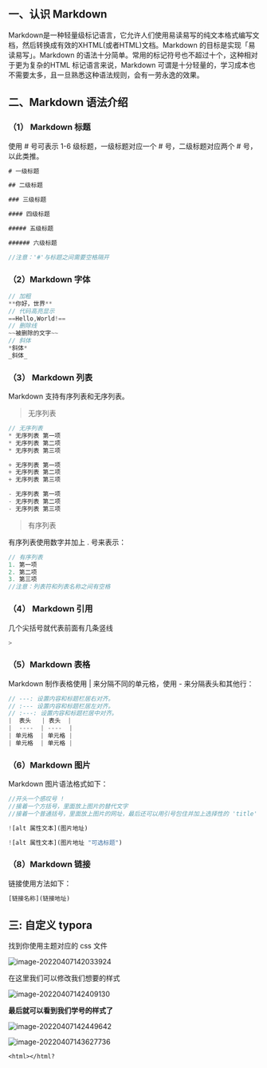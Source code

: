## 一、认识 Markdown
Markdown是一种轻量级标记语言，它允许人们使用易读易写的纯文本格式编写文档，然后转换成有效的XHTML(或者HTML)文档。Markdown 的目标是实现「易读易写」。Markdown 的语法十分简单。常用的标记符号也不超过十个，这种相对于更为复杂的HTML 标记语言来说，Markdown 可谓是十分轻量的，学习成本也不需要太多，且一旦熟悉这种语法规则，会有一劳永逸的效果。

## 二、Markdown 语法介绍

### （1） Markdown 标题

使用 # 号可表示 1-6 级标题，一级标题对应一个 # 号，二级标题对应两个 # 号，以此类推。

```js
# 一级标题

## 二级标题

### 三级标题

#### 四级标题

##### 五级标题

###### 六级标题

//注意：'#'与标题之间需要空格隔开
```

### （2）Markdown 字体

```js
// 加粗
**你好，世界**
// 代码高亮显示
==Hello,World!==
// 删除线
~~被删除的文字~~
// 斜体
*斜体*
_斜体_
```

### （3） Markdown 列表

Markdown 支持有序列表和无序列表。

> 无序列表

```js
// 无序列表
* 无序列表 第一项
* 无序列表 第二项
* 无序列表 第三项

+ 无序列表 第一项
+ 无序列表 第二项
+ 无序列表 第三项

- 无序列表 第一项
- 无序列表 第二项
- 无序列表 第三项
```

> 有序列表

有序列表使用数字并加上 . 号来表示：

```js
// 有序列表
1. 第一项
2. 第二项
3. 第三项
//注意：列表符和列表名称之间有空格
```

### （4） Markdown 引用

几个尖括号就代表前面有几条竖线

```js
> 
```

### （5）Markdown 表格

Markdown 制作表格使用 | 来分隔不同的单元格，使用 - 来分隔表头和其他行：

```js
// ---: 设置内容和标题栏居右对齐。
// :--- 设置内容和标题栏居左对齐。
// :---: 设置内容和标题栏居中对齐。
|  表头   | 表头  |
|  ----  | ----  |
| 单元格  | 单元格 |
| 单元格  | 单元格 |
```

### （6）Markdown 图片

Markdown 图片语法格式如下：

```js
//开头一个感叹号 !
//接着一个方括号，里面放上图片的替代文字
//接着一个普通括号，里面放上图片的网址，最后还可以用引号包住并加上选择性的 'title' 属性的文字。

![alt 属性文本](图片地址)

![alt 属性文本](图片地址 "可选标题")
```

### （8）Markdown 链接

链接使用方法如下：

```js
[链接名称](链接地址)
```

## 三: 自定义 typora

找到你使用主题对应的 css 文件

![image-20220407142033924](https://raw.githubusercontent.com/ximingx/Figurebed/master/imgs/202204071420005.png)

在这里我们可以修改我们想要的样式

![image-20220407142409130](https://raw.githubusercontent.com/ximingx/Figurebed/master/imgs/202204071424168.png)

**最后就可以看到我们学号的样式了**

![image-20220407142449642](C:/Users/Administrator/AppData/Roaming/Typora/typora-user-images/image-20220407142449642.png)

![image-20220407143627736](https://raw.githubusercontent.com/ximingx/Figurebed/master/imgs/202204071436777.png)

`<html></html?`

